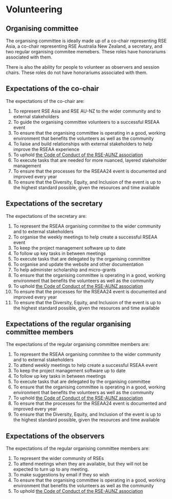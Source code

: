# Volunteering

## Organising committee

The organising committee is ideally made up of a co-chair representing RSE Asia, a co-chair representing RSE Australia New Zealand, a secretary, and two regular organising commitee memebers. These roles have honorariums associated with them.

There is also the ability for people to volunteer as observers and session chairs. These roles do not have honorariums associated with them.

## Expectations of the co-chair

The expectations of the co-chair are:
1. To represent RSE Asia and RSE AU-NZ to the wider community and to external stakeholders
2. To guide the organising committee volunteers to a successful RSEAA event
3. To ensure that the organising committee is operating in a good, working environment that benefits the volunteers as well as the community
4. To liaise and build relationships with external stakeholders to help improve the RSEAA experience
5. To uphold [the Code of Conduct of the RSE-AUNZ association](https://rse-aunz.github.io/code-of-conduct/)
6. To execute tasks that are needed for more nuanced, layered stakeholder management
7. To ensure that the processes for the RSEAA24 event is documented and improved every year
8. To ensure that the Diversity, Equity, and Inclusion of the event is up to the highest standard possible, given the resources and time available


## Expectations of the secretary

The expectations of the secretary are:
1. To represent the RSEAA organising commitee to the wider community and to external stakeholders
2. To organise the weekly meetings to help create a successful RSEAA event
3. To keep the project management software up to date
4. To follow up key tasks in between meetings
5. To execute tasks that are delegated by the organising committee
6. To organise and update the website and other documentation
7. To help administer scholarship and micro-grants
8. To ensure that the organising committee is operating in a good, working environment that benefits the volunteers as well as the community
9. To uphold [the Code of Conduct of the RSE-AUNZ association](https://rse-aunz.github.io/code-of-conduct/)
10. To ensure that the processes for the RSEAA24 event is documented and improved every year
11. To ensure that the Diversity, Equity, and Inclusion of the event is up to the highest standard possible, given the resources and time available

## Expectations of the regular organising committee members

The expectations of the regular organising committee members are:
1. To represent the RSEAA organising commitee to the wider community and to external stakeholders
2. To attend weekly meetings to help create a successful RSEAA event
3. To keep the project management software up to date
4. To follow up key tasks in between meetings
5. To execute tasks that are delegated by the organising committee
6. To ensure that the organising committee is operating in a good, working environment that benefits the volunteers as well as the community
7. To uphold [the Code of Conduct of the RSE-AUNZ association](https://rse-aunz.github.io/code-of-conduct/)
8. To ensure that the processes for the RSEAA24 event is documented and improved every year
9. To ensure that the Diversity, Equity, and Inclusion of the event is up to the highest standard possible, given the resources and time available


## Expectations of the observers

The expectations of the regular organising committee members are:
1. To represent the wider community of RSEs
2. To attend meetings when they are available, but they will not be expected to turn up to any meeting.
3. To make suggestions by email if they so wish
4. To ensure that the organising committee is operating in a good, working environment that benefits the volunteers as well as the community
5. To uphold [the Code of Conduct of the RSE-AUNZ association](https://rse-aunz.github.io/code-of-conduct/)
